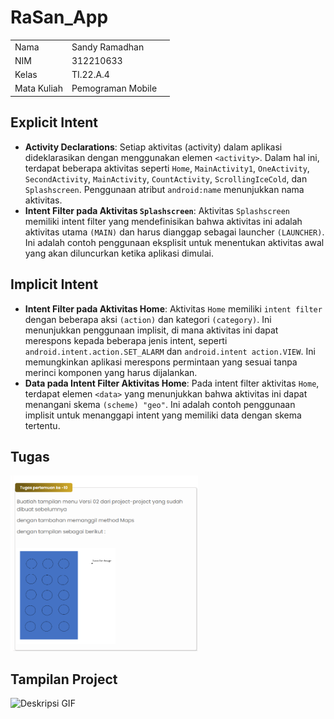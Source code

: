 # RaSan_App

|  |  |  |
|-----|------|-----|
|Nama|Sandy Ramadhan|
|NIM|312210633|
|Kelas|TI.22.A.4|
|Mata Kuliah|Pemograman Mobile|

## Explicit Intent

- **Activity Declarations**: Setiap aktivitas (activity) dalam aplikasi dideklarasikan dengan menggunakan elemen `<activity>`. Dalam hal ini, terdapat beberapa aktivitas seperti `Home`, `MainActivity1`, `OneActivity`, `SecondActivity`, `MainActivity`, `CountActivity`, `ScrollingIceCold`, dan `Splashscreen`. Penggunaan atribut `android:name` menunjukkan nama aktivitas.
- **Intent Filter pada Aktivitas `Splashscreen`**: Aktivitas `Splashscreen` memiliki intent filter yang mendefinisikan bahwa aktivitas ini adalah aktivitas utama `(MAIN)` dan harus dianggap sebagai launcher `(LAUNCHER)`. Ini adalah contoh penggunaan eksplisit untuk menentukan aktivitas awal yang akan diluncurkan ketika aplikasi dimulai.

## Implicit Intent

- **Intent Filter pada Aktivitas Home**: Aktivitas `Home` memiliki `intent filter` dengan beberapa aksi `(action)` dan kategori `(category)`. Ini menunjukkan penggunaan implisit, di mana aktivitas ini dapat merespons kepada beberapa jenis intent, seperti `android.intent.action.SET_ALARM` dan `android.intent action.VIEW`. Ini memungkinkan aplikasi merespons permintaan yang sesuai tanpa merinci komponen yang harus dijalankan.
- **Data pada Intent Filter Aktivitas Home**: Pada intent filter aktivitas `Home`, terdapat elemen `<data>` yang menunjukkan bahwa aktivitas ini dapat menangani skema `(scheme) "geo"`. Ini adalah contoh penggunaan implisit untuk menanggapi intent yang memiliki data dengan skema tertentu.

## Tugas

<img src="gambar/1.png" alt="Deskripsi Gambar" width="300"/>

## Tampilan Project

<img src="gambar/Screenrecorder-2023-11-27-16-27-48-880.gif" alt="Deskripsi GIF" width="300"/>
